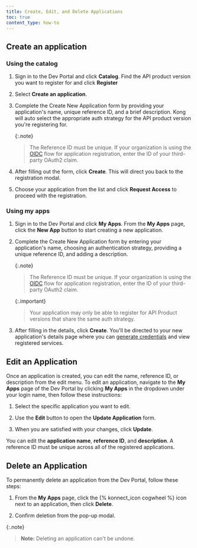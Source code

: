 ```yaml
---
title: Create, Edit, and Delete Applications
toc: true
content_type: how-to
---
```



## Create an application

### Using the catalog

1. Sign in to the Dev Portal and click **Catalog**. Find the API product version you want to register for and click **Register**

1. Select **Create an application**. 

1. Complete the Create New Application form by providing your application's name, unique reference ID, and a brief description. Kong will auto select the appropriate auth strategy for the API product version you're registering for.

   {:.note}
   > The Reference ID must be unique. If your organization is using the
   [OIDC](/konnect/dev-portal/applications/enable-app-reg#oidc-flow)
   flow for application registration, enter the ID of your third-party OAuth2 claim.

1. After filling out the form, click **Create**. This will direct you back to the registration modal.

1. Choose your application from the list and click **Request Access** to proceed with the registration.


### Using my apps 

1. Sign in to the Dev Portal and click **My Apps**. From the **My Apps** page, click the **New App** button to start creating a new application.

1. Complete the Create New Application form by entering your application's name, choosing an authentication strategy, providing a unique reference ID, and adding a description.

   {:.note}
   > The Reference ID must be unique. If your organization is using the
   [OIDC](/konnect/dev-portal/applications/enable-app-reg#oidc-flow)
   flow for application registration, enter the ID of your third-party OAuth2 claim.

   {:.important}
   > Your application may only be able to register for API Product versions that share the same auth strategy.

1. After filling in the details, click **Create**. You'll be directed to your new application's details page where you can [generate credentials](/konnect/dev-portal/applications/dev-gen-creds/) and view registered services. 


## Edit an Application

Once an application is created, you can edit the name, reference ID, or description from the edit menu.
To edit an application, navigate to the **My Apps** page of the Dev Portal by clicking **My Apps** in the dropdown under your login name, then follow these instructions: 

1. Select the specific application you want to edit. 

2. Use the **Edit** button to open the **Update Application** form. 

3. When you are satisfied with your changes, click **Update**. 

You can edit the **application name**, **reference ID**, and **description**. A reference ID must be unique across all of the registered applications. 

## Delete an Application

To permanently delete an application from the Dev Portal, follow these steps:

1. From the **My Apps** page, click the {% konnect_icon cogwheel %} icon next to an application, then click **Delete**.

2. Confirm deletion from the pop-up modal.

{:.note}
> **Note:** Deleting an application can't be undone. 
